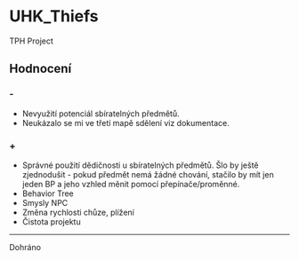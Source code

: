 # UHK_Thiefs
 TPH Project
## Hodnocení
### -
- Nevyužití potenciál sbíratelných předmětů.
- Neukázalo se mi ve třetí mapě sdělení viz dokumentace.

### + 

- Správné použití dědičnosti u sbíratelných předmětů. Šlo by ještě zjednodušit - pokud předmět nemá žádné chování, stačilo by mít jen jeden BP a jeho vzhled měnit pomocí přepínače/proměnné.
- Behavior Tree
- Smysly NPC
- Změna rychlosti chůze, plížení
- Čistota projektu

----------------

Dohráno
